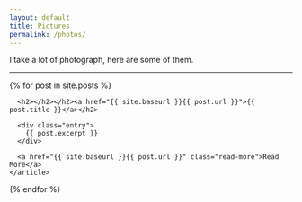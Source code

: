 ```yaml
---
layout: default
title: Pictures
permalink: /photos/
---
```


I take a lot of photograph, here are some of them. 

---

<div class="posts">
  {% for post in site.posts %}
    <article class="post">

      <h2></h2></h2><a href="{{ site.baseurl }}{{ post.url }}">{{ post.title }}</a></h2>

      <div class="entry">
        {{ post.excerpt }}
      </div>

      <a href="{{ site.baseurl }}{{ post.url }}" class="read-more">Read More</a>
    </article>
  {% endfor %}
</div>
